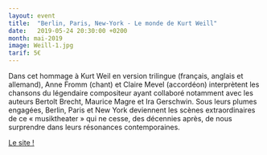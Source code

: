 ```yaml
---
layout: event
title:  "Berlin, Paris, New-York - Le monde de Kurt Weill"
date:   2019-05-24 20:30:00 +0200
month: mai-2019
image: Weill-1.jpg
tarif: 5€
---
```


Dans cet hommage à Kurt Weil en version trilingue (français, anglais et allemand), Anne Fromm (chant) et Claire Mevel (accordéon) interprètent les chansons du légendaire compositeur ayant collaboré notamment avec les auteurs Bertolt Brecht, Maurice Magre et Ira Gerschwin. Sous leurs plumes engagées, Berlin, Paris et New York deviennent les scènes extraordinaires de ce « musiktheater » qui ne cesse, des décennies après, de nous surprendre dans leurs résonances contemporaines.

[Le site !](http://annefromm.com/)
